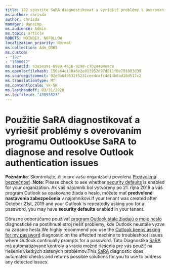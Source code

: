 ```yaml
---
title: 182 spustite SaRA diagnostikovať a vyriešiť problémy s overovaním programu Outlook
ms.author: chrisda
author: chrisda
manager: dansimp
ms.audience: Admin
ms.topic: article
ROBOTS: NOINDEX, NOFOLLOW
localization_priority: Normal
ms.collection: Adm_O365
ms.custom:
- "182"
- "1800012"
ms.assetid: a3a5ea91-6989-4616-9290-c7b24484e8c8
ms.openlocfilehash: 150a64e110a6e2e013952d97d811f0e791803d39
ms.sourcegitcommit: 92e9a649532f5231ceedcafc4d14b8ad18d517c2
ms.translationtype: MT
ms.contentlocale: sk-SK
ms.lasthandoff: 03/31/2020
ms.locfileid: "43059823"
---
```

# <a name="use-sara-to-diagnose-and-resolve-outlook-authentication-issues"></a><span data-ttu-id="6695e-102">Použitie SaRA diagnostikovať a vyriešiť problémy s overovaním programu Outlook</span><span class="sxs-lookup"><span data-stu-id="6695e-102">Use SaRA to diagnose and resolve Outlook authentication issues</span></span>

<span data-ttu-id="6695e-103">**Poznámka**: Skontrolujte, či je pre vašu organizáciu povolená [Predvolená bezpečnosť](http://aka.ms/securitydefaults) .</span><span class="sxs-lookup"><span data-stu-id="6695e-103">**Note**: Please check to see whether [security defaults](http://aka.ms/securitydefaults) is enabled for your organization.</span></span> <span data-ttu-id="6695e-104">Ak váš nájomník bol vytvorený po 21. října 2019 a váš program Outlook sa opakovane žiada o heslo, môžete mať **predvolené nastavenia zabezpečenia** v nájomníkovi.</span><span class="sxs-lookup"><span data-stu-id="6695e-104">If your tenant was created after October 21st, 2019 and your Outlook is repeatedly asking you for a password, you may have **security defaults** enabled in your tenant.</span></span>

<span data-ttu-id="6695e-105">Dôrazne odporúčame používať [program Outlook stále žiadajú o moje heslo](https://aka.ms/SaRA-OutlookPwdPrompt-Alchemy) diagnostické na postihnuté stroj riešiť problémy, kde Outlook neustále vyzve na zadanie hesla.</span><span class="sxs-lookup"><span data-stu-id="6695e-105">We highly recommend you use the [Outlook keeps asking for my password](https://aka.ms/SaRA-OutlookPwdPrompt-Alchemy) diagnostic on the affected machine to troubleshoot issues where Outlook continually prompts for a password.</span></span> <span data-ttu-id="6695e-106">Táto Diagnostika [SaRA](https://diagnostics.office.com/#/) má automatizované kontroly a vracia možné riešenia pre vás použiť na riešenie všetkých zistených problémov.</span><span class="sxs-lookup"><span data-stu-id="6695e-106">This [SaRA](https://diagnostics.office.com/#/) diagnostic does automated checks and returns possible solutions for you to use to address any detected issues.</span></span>
